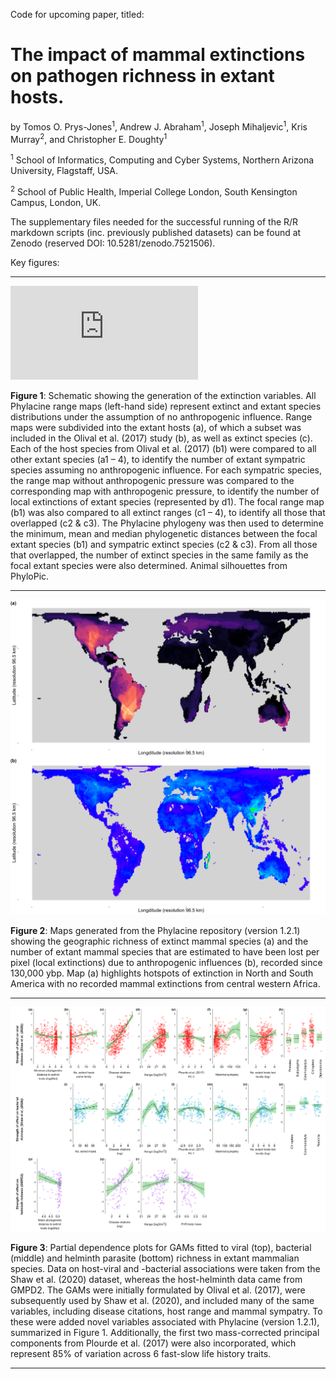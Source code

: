 Code for upcoming paper, titled:

# The impact of mammal extinctions on pathogen richness in extant hosts.

by Tomos O. Prys-Jones<sup>1</sup>, Andrew J. Abraham<sup>1</sup>, Joseph Mihaljevic<sup>1</sup>, Kris Murray<sup>2</sup>, and Christopher E. Doughty<sup>1</sup> 

<sup>1</sup> School of Informatics, Computing and Cyber Systems, Northern Arizona University, Flagstaff, USA.

<sup>2</sup> School of Public Health, Imperial College London, South Kensington Campus, London, UK.

The supplementary files needed for the successful running of the R/R markdown scripts (inc. previously published datasets) can be found at Zenodo (reserved DOI: 10.5281/zenodo.7521506).

Key figures:

----

![PDF](https://github.com/Tomos/ExtinctHosts_PathogenRichness/blob/master/Figures/figure_process12.pdf)

**Figure 1**: Schematic showing the generation of the extinction variables. All Phylacine range maps (left-hand side) represent extinct and extant species distributions under the assumption of no anthropogenic influence. Range maps were subdivided into the extant hosts (a), of which a subset was included in the Olival et al. (2017) study (b), as well as extinct species (c). Each of the host species from Olival et al. (2017) (b1) were compared to all other extant species (a1 – 4), to identify the number of extant sympatric species assuming no anthropogenic influence. For each sympatric species, the range map without anthropogenic pressure was compared to the corresponding map with anthropogenic pressure, to identify the number of local extinctions of extant species (represented by d1). The focal range map (b1) was also compared to all extinct ranges (c1 – 4), to identify all those that overlapped (c2 & c3). The Phylacine phylogeny was then used to determine the minimum, mean and median phylogenetic distances between the focal extant species (b1) and sympatric extinct species (c2 & c3). From all those that overlapped, the number of extinct species in the same family as the focal extant species were also determined. Animal silhouettes from PhyloPic.

---

![alt text](https://github.com/Tomos/ExtinctHosts_PathogenRichness/blob/master/Figures/global_local_extinction.png)

**Figure 2**: Maps generated from the Phylacine repository (version 1.2.1) showing the geographic richness of extinct mammal species (a) and the number of extant mammal species that are estimated to have been lost per pixel (local extinctions) due to anthropogenic influences (b), recorded since 130,000 ybp. Map (a) highlights hotspots of extinction in North and South America with no recorded mammal extinctions from central western Africa.

---

![alt text](https://github.com/Tomos/ExtinctHosts_PathogenRichness/blob/master/Figures/ShawGMPD2_GAMs-total-richness-bact-virus-helminth.png)

**Figure 3**: Partial dependence plots for GAMs fitted to viral (top), bacterial (middle) and helminth parasite (bottom) richness in extant mammalian species. Data on host-viral and -bacterial associations were taken from the Shaw et al. (2020) dataset, whereas the host-helminth data came from GMPD2. The GAMs were initially formulated by Olival et al. (2017), were subsequently used by Shaw et al. (2020), and included many of the same variables, including disease citations, host range and mammal sympatry. To these were added novel variables associated with Phylacine (version 1.2.1), summarized in Figure 1. Additionally, the first two mass-corrected principal components from Plourde et al. (2017) were also incorporated, which represent 85% of variation across 6 fast-slow life history traits.

---

